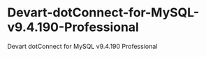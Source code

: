 # Devart-dotConnect-for-MySQL-v9.4.190-Professional
Devart dotConnect for MySQL v9.4.190 Professional
